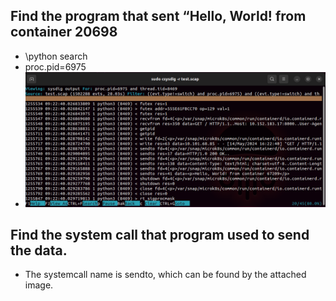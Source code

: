 ## Find the program that sent “Hello, World! from container 20698
- \\python search
- proc.pid=6975
- ![diagram](../sysdig.png)
## Find the system call that program used to send the data.
- The systemcall name is sendto, which can be found by the attached image.
